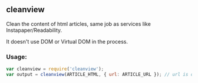 
cleanview
---------

Clean the content of html articles, same job as services like Instapaper/Readability.

It doesn't use DOM or Virtual DOM in the process.


### Usage:

``` javascript
var cleanview = require('cleanview');
var output = cleanview(ARTICLE_HTML, { url: ARTICLE_URL }); // url is optional
```
